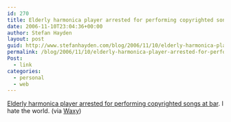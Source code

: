 ```yaml
---
id: 270
title: Elderly harmonica player arrested for performing copyrighted songs at bar. I hate the world.
date: 2006-11-10T23:04:36+00:00
author: Stefan Hayden
layout: post
guid: http://www.stefanhayden.com/blog/2006/11/10/elderly-harmonica-player-arrested-for-performing-copyrighted-songs-at-bar-i-hate-the-world/
permalink: /blog/2006/11/10/elderly-harmonica-player-arrested-for-performing-copyrighted-songs-at-bar-i-hate-the-world/
Post:
  - link
categories:
  - personal
  - web
---
```

<p><a href="http://mdn.mainichi-msn.co.jp/national/news/20061109p2a00m0na018000c.html">Elderly harmonica player arrested for performing copyrighted songs at bar</a>. I hate the world. (via <a href="http://waxy.org/links/">Waxy</a>)
</p>
